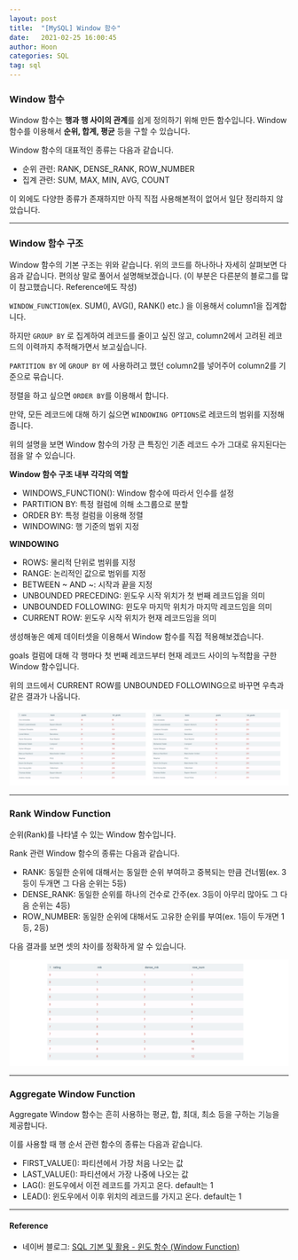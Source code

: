 ```yaml
---
layout: post
title:  "[MySQL] Window 함수"
date:   2021-02-25 16:00:45
author: Hoon
categories: SQL
tag: sql
---
```


### Window 함수

Window 함수는 **행과 행 사이의 관계**를 쉽게 정의하기 위해 만든 함수입니다. Window 함수를 이용해서 **순위, 합계, 평균** 등을 구할 수 있습니다.

Window 함수의 대표적인 종류는 다음과 같습니다.

* 순위 관련: RANK, DENSE_RANK, ROW_NUMBER
* 집계 관련: SUM, MAX, MIN, AVG, COUNT

이 외에도 다양한 종류가 존재하지만 아직 직접 사용해본적이 없어서 일단 정리하지 않았습니다.

----

### Window 함수 구조

<script src="https://gist.github.com/hoon-923/d0e4947ea71d83cdf7e91d1ca55c064f.js"></script>

Window 함수의 기본 구조는 위와 같습니다. 위의 코드를 하나하나 자세히 살펴보면 다음과 같습니다. 편의상 말로 풀어서 설명해보겠습니다. (이 부분은 다른분의 블로그를 많이 참고했습니다. Reference에도 작성) 

`WINDOW_FUNCTION`(ex. SUM(), AVG(), RANK() etc.) 을 이용해서 column1을 집계합니다. 

하지만 `GROUP BY` 로 집계하여 레코드를 줄이고 싶진 않고, column2에서 고려된 레코드의 이력까지 추적해가면서 보고싶습니다. 

`PARTITION BY` 에 `GROUP BY` 에 사용하려고 했던 column2를 넣어주어 column2를 기준으로 묶습니다. 

정렬을 하고 싶으면 `ORDER BY`를 이용해서 합니다. 

만약, 모든 레코드에 대해 하기 싫으면 `WINDOWING OPTIONS`로 레코드의 범위를 지정해줍니다.

위의 설명을 보면 Window 함수의 가장 큰 특징인 기존 레코드 수가 그대로 유지된다는 점을 알 수 있습니다. 

**Window 함수 구조 내부 각각의 역할**

* WINDOWS_FUNCTION(): Window 함수에 따라서 인수를 설정
* PARTITION BY: 특정 컬럼에 의해 소그룹으로 분할
* ORDER BY: 특정 컬럼을 이용해 정렬
* WINDOWING: 행 기준의 범위 지정



**WINDOWING**

* ROWS: 물리적 단위로 범위를 지정
* RANGE: 논리적인 값으로 범위를 지정
* BETWEEN ~ AND ~: 시작과 끝을 지정
* UNBOUNDED PRECEDING: 윈도우 시작 위치가 첫 번째 레코드임을 의미
* UNBOUNDED FOLLOWING: 윈도우 마지막 위치가 마지막 레코드임을 의미
* CURRENT ROW: 윈도우 시작 위치가 현재 레코드임을 의미



생성해놓은 예제 데이터셋을 이용해서 Window 함수를 직접 적용해보겠습니다.

<script src="https://gist.github.com/hoon-923/f8680c1b368db0049c482dd02fed4a72.js"></script>

goals 컬럼에 대해 각 행마다 첫 번째 레코드부터 현재 레코드 사이의 누적합을 구한 Window 함수입니다.

위의 코드에서 CURRENT ROW를 UNBOUNDED FOLLOWING으로 바꾸면 우측과 같은 결과가 나옵니다.

![window_function.PNG](https://github.com/hoon-923/hoon-923.github.io/blob/main/_images/SQL/SQL_%EB%AC%B8%EB%B2%95/Window_Function/window_function.PNG?raw=true)

----

### Rank Window Function

순위(Rank)를 나타낼 수 있는 Window 함수입니다.

Rank 관련 Window 함수의 종류는 다음과 같습니다.

* RANK: 동일한 순위에 대해서는 동일한 순위 부여하고 중복되는 만큼 건너뜀(ex. 3등이 두개면 그 다음 순위는 5등)
* DENSE_RANK: 동일한 순위를 하나의 건수로 간주(ex. 3등이 아무리 많아도 그 다음 순위는 4등)
* ROW_NUMBER: 동일한 순위에 대해서도 고유한 순위를 부여(ex. 1등이 두개면 1등, 2등)

<script src="https://gist.github.com/hoon-923/8ec525655e22b16c1ae87845583af51e.js"></script>

다음 결과를 보면 셋의 차이를 정확하게 알 수 있습니다.

![rank_window.PNG](https://github.com/hoon-923/hoon-923.github.io/blob/main/_images/SQL/SQL_%EB%AC%B8%EB%B2%95/Window_Function/rank_window.PNG?raw=true)

----

### Aggregate Window Function

Aggregate Window 함수는 흔히 사용하는 평균, 합, 최대, 최소 등을 구하는 기능을 제공합니다.

이를 사용할 때 행 순서 관련 함수의 종류는 다음과 같습니다.

* FIRST_VALUE(): 파티션에서 가장 처음 나오는 값
* LAST_VALUE(): 파티션에서 가장 나중에 나오는 값
* LAG(): 윈도우에서 이전 레코드를 가지고 온다. default는 1
* LEAD(): 윈도우에서 이후 위치의 레코드를 가지고 온다. default는 1

----

#### Reference

* 네이버 블로그: [SQL 기본 및 활용 - 윈도 함수 (Window Function)](https://m.blog.naver.com/pikachups/221968972177)

